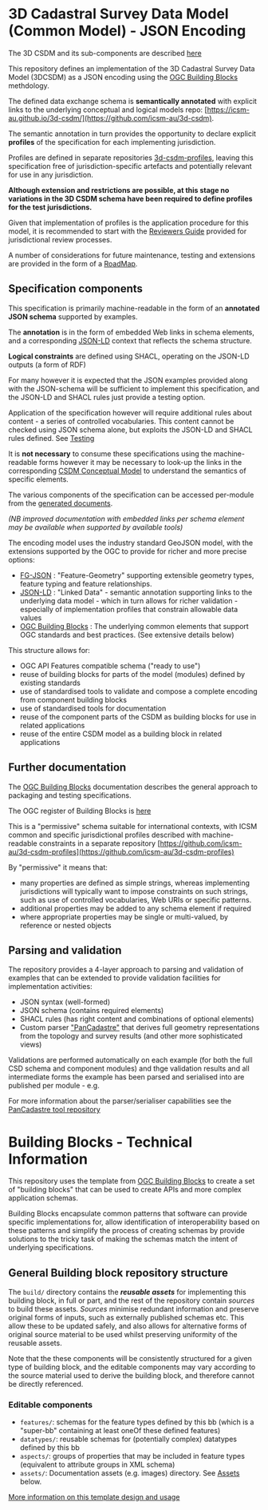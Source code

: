 # 3D Cadastral Survey Data Model (Common Model) - JSON Encoding

The 3D CSDM and its sub-components are described [here](https://icsm-au.github.io/3d-csdm-common/)

This repository defines an implementation of the 3D Cadastral Survey Data Model (3DCSDM) as a JSON encoding using the [OGC Building Blocks](https://github.com/opengeospatial/bblock-template) methdology.

The defined data exchange schema is **semantically annotated** with explicit links to the underlying conceptual and logical models repo: [https://icsm-au.github.io/3d-csdm/](https://github.com/icsm-au/3d-csdm).

The semantic annotation in turn provides the opportunity to declare explicit **profiles** of the specification for each implementing jurisdiction.

Profiles are defined in separate repositories [3d-csdm-profiles](https://github.com/icsm-au/3d-csdm-profiles), leaving this specification free of jurisdiction-specific artefacts and potentially relevant for use in any jurisdiction.

**Although extension and restrictions are possible, at this stage no variations in the 3D CSDM schema have been required to define profiles for the test jurisdictions.**

Given that implementation of profiles is the application procedure for this model, it is recommended to start with the [Reviewers Guide](https://github.com/icsm-au/3d-csdm-profiles/blob/main/REVIEW_GUIDE.md) provided for jurisdictional review processes.

A number of considerations for future maintenance, testing and extensions are provided in the form of a [RoadMap](docs/ROAD_MAP.md).

## Specification components

This specification is primarily machine-readable in the form of an **annotated JSON schema** supported by examples.

The **annotation** is in the form of embedded Web links in schema elements, and a corresponding [JSON-LD](https://json-ld.org/) context that reflects the schema structure.

**Logical constraints** are defined using SHACL, operating on the JSON-LD outputs (a form of RDF)

For many however it is expected that the JSON examples provided along with the JSON-schema will be sufficient to implement this specification, and the JSON-LD and SHACL rules just provide a testing option.

Application of the specification however will require additional rules about content - a series of controlled vocabularies. This content cannot be checked using JSON schema alone, but exploits the JSON-LD and SHACL rules defined. See [Testing](docs/testing.md)

It is **not necessary** to consume these specifications using the machine-readable forms however it may be necessary to look-up the links in the corresponding [CSDM Conceptual Model](https://icsm-au/3d-csdm/) to understand the semantics of specific elements.

The various components of the specification can be accessed per-module from the [generated documents](#docs).

_(NB improved documentation with embedded links per schema element may be available when supported by available tools)_

The encoding model uses the industry standard GeoJSON model, with the extensions supported by the OGC to provide for richer and more precise options:

- [FG-JSON](https://github.com/opengeospatial/ogc-feat-geo-json) : "Feature-Geometry" supporting extensible geometry types, feature typing and feature relationships.
- [JSON-LD](https://json-ld.org/) : "Linked Data" - semantic annotation supporting links to the underlying data model - which in turn allows for richer validation - especially of implementation profiles that constrain allowable data values
- [OGC Building Blocks](https://opengeospatial.github.io/bblocks/register.html) : The underlying common elements that support OGC standards and best practices. (See extensive details below)

This structure allows for:

- OGC API Features compatible schema ("ready to use") 
- reuse of building blocks for parts of the model (modules) defined by existing standards
- use of standardised tools to validate and compose a complete encoding from component building blocks
- use of standardised tools for documentation
- reuse of the component parts of the CSDM as building blocks for use in related applications
- reuse of the entire CSDM model as a building block in related applications 

<a id="doc"/>

## Further documentation

The [OGC Building Blocks](https://ogcincubator.github.io/bblocks-docs/) documentation describes the general approach to packaging and testing specifications.

The OGC register of Building Blocks is [here](https://opengeospatial.github.io/bblocks/register.html)

This is a "permissive" schema suitable for international contexts, with ICSM common and specific jurisdictional profiles described with machine-readable constraints in a separate repository [https://github.com/icsm-au/3d-csdm-profiles](https://github.com/icsm-au/3d-csdm-profiles)

By "permissive" it means that:

* many properties are defined as simple strings, whereas implementing jurisdictions will typically want to impose constraints on such strings, such as use of controlled vocabularies, Web URIs or specific patterns.
* additional properties may be added to any schema element if required
* where appropriate properties may be single or multi-valued, by reference or nested objects

## Parsing and validation

The repository provides a 4-layer approach to parsing and validation of examples that can be extended to provide validation facilities for implementation activities:

- JSON syntax (well-formed)
- JSON schema (contains required elements)
- SHACL rules (has right content and combinations of optional elements)
- Custom parser ["PanCadastre"](https://github.com/openwork-nz/pancadastre) that derives full geometry representations from the topology and survey results (and other more sophisticated views)

Validations are performed automatically on each example (for both the full CSD schema and component modules) and thge validation results and all intermediate forms the example has been parsed and serialised into are published per module - e.g. [](https://icsm-au.github.io/3d-csdm-schema/build/tests/csdm/features/CSD/)

For more information about the parser/serialiser capabilities see the [PanCadastre tool repository](https://github.com/openwork-nz/pancadastre)

# Building Blocks - Technical Information

This repository uses the template from 
[OGC Building Blocks](https://opengeospatial.github.io/bblocks) to create a set of "building blocks" that can be used to create APIs and more complex application schemas.

Building Blocks encapsulate common patterns that software can provide specific implementations for, allow identification of interoperability based on these patterns and simplify the process of creating schemas by provide solutions to the tricky task of making the schemas match the intent of underlying specifications.


## General Building block repository structure


The `build/` directory contains the **_reusable assets_** for implementing this building block, in full or part, and the rest of the repository contain *sources* to build these assets.  *Sources* minimise redundant information and preserve original forms of inputs, such as externally published schemas etc.  This allow these to be updated safely, and also allows for alternative forms of original source material to be used whilst preserving uniformity of the reusable assets.

Note that the these components will be consistently structured for a given type of building block, and the editable components may vary according to the source material used to derive the building block, and therefore cannot be directly referenced.

### Editable components

- `features/`: schemas for the feature types defined by this bb (which is a "super-bb" containing at least oneOf these defined features)
- `datatypes/`: reusable schemas for (potentially complex) datatypes defined by this bb
- `aspects/`: groups of properties that may be included in feature types (equivalent to attribute groups in XML schema)
- `assets/`: Documentation assets (e.g. images) directory. See [Assets](#assets) below.

[More information on this template design and usage](https://github.com/opengeospatial/bblock-template/blob/master/USAGE.md)

